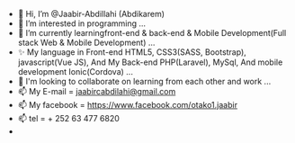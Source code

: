 - 👋 Hi, I’m @Jaabir-Abdillahi (Abdikarem)
- 👀 I’m interested in programming ...
- 🌱 I’m currently learningfront-end & back-end & Mobile Development(Full stack Web & Mobile Development)  ...
- ✨ My language in Front-end HTML5, CSS3(SASS, Bootstrap), javascript(Vue JS), And My Back-end PHP(Laravel), MySql, And mobile development Ionic(Cordova) ...
- 💞 I'm looking to collaborate on learning from each other and work  ...
- 📫 My E-mail = jaabircabdilahi@gmail.com 
- 📫  My facebook = https://www.facebook.com/otako1.jaabir
- 📫 tel = + 252 63 477 6820
- 

<!---
Jaabir-Abdillahi is a ✨ special ✨ repository because its `README.md` (this file) appears on your GitHub profile.
You can click the Preview link to take a look at your changes.
--->
